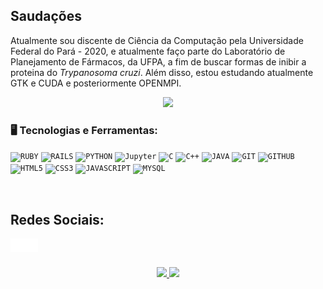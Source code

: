 

<!--
### Hi there 👋
**alverad-katsuro/alverad-katsuro** is a ✨ _special_ ✨ repository because its `README.md` (this file) appears on your GitHub profile.

Here are some ideas to get you started:

- 🔭 I’m currently working on ...
- 🌱 I’m currently learning ...
- 👯 I’m looking to collaborate on ...
- 🤔 I’m looking for help with ...
- 💬 Ask me about ...
- 📫 How to reach me: ...
- 😄 Pronouns: ...
- ⚡ Fun fact: ...
-->


## Saudações

Atualmente sou discente de Ciência da Computação pela Universidade Federal do Pará - 2020, e atualmente faço parte do Laboratório de Planejamento de Fármacos, da UFPA, a fim de buscar formas de inibir a proteina do _Trypanosoma cruzi_. Além disso, estou estudando atualmente GTK e CUDA e posteriormente OPENMPI.


<p align="center">
  <img src="https://c.tenor.com/GfSX-u7VGM4AAAAC/coding.gif" width="350">
</p>


### 🖥️ Tecnologias e Ferramentas:
<!-- Foto talvez?
<img width="300px" align="right" src="">
-->
<code><img width="40px" src="https://cdn.jsdelivr.net/gh/devicons/devicon/icons/ruby/ruby-original.svg" title = "RUBY"/></code>
<code><img width="40px" src="https://cdn.jsdelivr.net/gh/devicons/devicon/icons/rails/rails-plain.svg" title = "RAILS"/></code>
<code><img width="40px" src="https://cdn.jsdelivr.net/gh/devicons/devicon/icons/python/python-original.svg" title = "PYTHON"/></code>
<code><img width="40px" src="https://cdn.jsdelivr.net/gh/devicons/devicon/icons/jupyter/jupyter-original-wordmark.svg" title = "Jupyter"/></code>
<code><img width="40px" src="https://cdn.jsdelivr.net/gh/devicons/devicon/icons/c/c-original.svg" title = "C"/></code>
<code><img width="40px" src="https://cdn.jsdelivr.net/gh/devicons/devicon/icons/cplusplus/cplusplus-original.svg" title = "C++"/></code>
<code><img width="40px" src="https://cdn.jsdelivr.net/gh/devicons/devicon/icons/java/java-original.svg" title = "JAVA"/></code>
<code><img width="40px" src="https://cdn.jsdelivr.net/gh/devicons/devicon/icons/git/git-original.svg" title = "GIT"/></code>
<code><img width="40px" src="https://cdn.jsdelivr.net/gh/devicons/devicon/icons/github/github-original.svg" title = "GITHUB"/></code>
<code><img width="40px" src="https://cdn.jsdelivr.net/gh/devicons/devicon/icons/html5/html5-original-wordmark.svg" title = "HTML5"/></code>
<code><img width="40px" src="https://cdn.jsdelivr.net/gh/devicons/devicon/icons/css3/css3-original-wordmark.svg" title = "CSS3"/></code>
<code><img width="40px" src="https://cdn.jsdelivr.net/gh/devicons/devicon/icons/javascript/javascript-original.svg" title = "JAVASCRIPT"/></code>
<code><img width="40px" src="https://cdn.jsdelivr.net/gh/devicons/devicon/icons/mysql/mysql-original.svg" title = "MYSQL"/></code>


</br>

## Redes Sociais:

<a href="https://www.instagram.com/amgabriel1" target="_blank"><img align="left" alt="Instagram" width="22px" src="https://github.com/Aakarsh-B/trying-repos/blob/master/insta.svg" />

<a href="https://www.linkedin.com/in/alfredo-gabriel-de-sousa-oliveia/" target="_blank"><img align="left" alt="LinkedIn" width="22px" src="https://github.com/Aakarsh-B/trying-repos/blob/master/linkedin.svg" />

</br>
 
##
<p align="center">
<a href="https://github.com/alverad-katsuro">
  <img height="180em" src="https://github-readme-stats-eight-theta.vercel.app/api?username=alverad-katsuro&show_icons=true&theme=algolia&include_all_commits=true&count_private=true"/>
  <img height="180em" src="https://github-readme-stats-eight-theta.vercel.app/api/top-langs/?username=alverad-katsuro&layout=compact&langs_count=8&theme=algolia"/>
</a>
</p>
